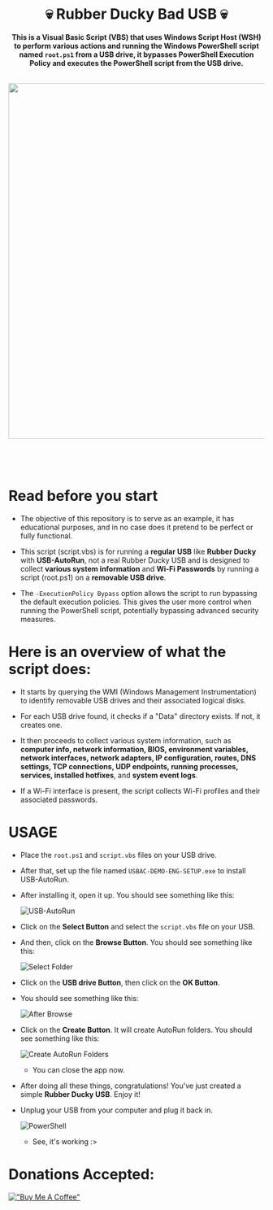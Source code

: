 <div align=center>

# 💀 Rubber Ducky Bad USB 💀

**This is a Visual Basic Script (VBS) that uses Windows Script Host (WSH) to perform various actions and running the Windows PowerShell script named `root.ps1` from a USB drive, it bypasses PowerShell Execution Policy and executes the PowerShell script from the USB drive.**

<br><img src="https://github.com/isPique/Rubber-Ducky-Bad-USB/assets/139041426/c637196b-5fab-4970-b9ab-b4555e8a105a" width="700">
</div>

#
<br>

# Read before you start

* The objective of this repository is to serve as an example, it has educational purposes, and in no case does it pretend to be perfect or fully functional.

* This script (script.vbs) is for running a **regular USB** like **Rubber Ducky** with **USB-AutoRun**, not a real Rubber Ducky USB and is designed to collect **various system information** and **Wi-Fi Passwords** by running a script (root.ps1) on a **removable USB drive**.

* The `-ExecutionPolicy Bypass` option allows the script to run bypassing the default execution policies. This gives the user more control when running the PowerShell script, potentially bypassing advanced security measures.

# Here is an overview of what the script does:

* It starts by querying the WMI (Windows Management Instrumentation) to identify removable USB drives and their associated logical disks.

* For each USB drive found, it checks if a "Data" directory exists. If not, it creates one.

* It then proceeds to collect various system information, such as **computer info, network information, BIOS, environment variables, network interfaces, network adapters, IP configuration, routes, DNS settings, TCP connections, UDP endpoints, running processes, services, installed hotfixes**, and **system event logs**.

* If a Wi-Fi interface is present, the script collects Wi-Fi profiles and their associated passwords.

# USAGE

* Place the `root.ps1` and `script.vbs` files on your USB drive.

* After that, set up the file named `USBAC-DEMO-ENG-SETUP.exe` to install USB-AutoRun.

* After installing it, open it up. You should see something like this:
  
   ![USB-AutoRun](https://github.com/isPique/Rubber-Ducky-Bad-USB/assets/139041426/897df7dc-1352-4465-803b-3aabecce4bee)

* Click on the **Select Button** and select the `script.vbs` file on your USB.

* And then, click on the **Browse Button**. You should see something like this:

  ![Select Folder](https://github.com/isPique/Rubber-Ducky-Bad-USB/assets/139041426/42d80fcf-f8c1-4639-a9b0-1ce63432a1e3)

* Click on the **USB drive Button**, then click on the **OK Button**.

* You should see something like this:

  ![After Browse](https://github.com/isPique/Rubber-Ducky-Bad-USB/assets/139041426/5f4ddf17-8106-47b1-9fd3-a808e8aa4fbd)

* Click on the **Create Button**. It will create AutoRun folders. You should see something like this:

  ![Create AutoRun Folders](https://github.com/isPique/Rubber-Ducky-Bad-USB/assets/139041426/d92ca1d1-c16a-4af3-9b62-11cf55fe8d28)

  * You can close the app now.

* After doing all these things, congratulations! You've just created a simple **Rubber Ducky USB**. Enjoy it!

* Unplug your USB from your computer and plug it back in.

  ![PowerShell](https://github.com/isPique/Rubber-Ducky-Bad-USB/assets/139041426/224eb470-21e9-4260-96e1-07fa4ea11cb8)

  * See, it's working :>

# Donations Accepted:

[!["Buy Me A Coffee"](https://www.buymeacoffee.com/assets/img/custom_images/orange_img.png)](https://www.buymeacoffee.com/ispique)
